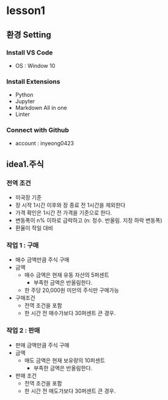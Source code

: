 # lesson1

## 환경 Setting

### Install VS Code

- OS : Window 10

### Install Extensions

- Python
- Jupyter
- Markdown All in one
- Linter

### Connect with Github

- account : inyeong0423

## idea1.주식

### 전역 조건

- 미국장 기준  
- 장 시작 1시간 이후와 장 종료 전 1시간을 제외한다
- 가격 확인은 1시간 전 가격을 기준으로 한다.
- 변동폭이 n% 이하로 급락하고 (n: 정수. 반올림. 지정 하락 변동폭)
- 환율이 작일 대비

### 작업 1 : 구매

- 매수 금액만큼 주식 구매
- 금액
  - 매수 금액은 현재 유동 자산의 5퍼센트
    - 부족한 금액은 반올림한다.
  - 한 주당 20,000원 미만의 주식만 구매가능
- 구매조건
  - 전역 조건을 포함
  - 한 시간 전 매수가보다 30퍼센트 큰 경우.

### 작업 2 : 판매

- 판매 금액만큼 주식 구매
- 금액
  - 매도 금액은 현재 보유량의 10퍼센트
    - 부족한 금액은 반올림한다.
- 판매 조건
  - 전역 조건을 포함
  - 한 시간 전 매도가보다 30퍼센트 큰 경우.
